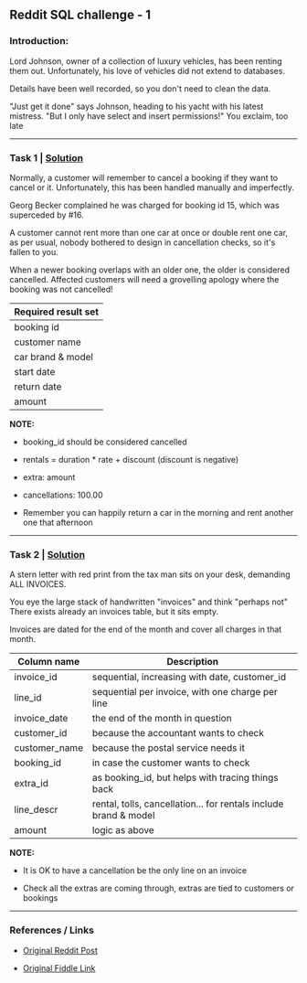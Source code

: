 ## Reddit SQL challenge - 1

### **Introduction:**

Lord Johnson, owner of a collection of luxury vehicles, has been renting them out.
Unfortunately, his love of vehicles did not extend to databases.

Details have been well recorded, so you don't need to clean the data.

"Just get it done" says Johnson, heading to his yacht with his latest mistress.
"But I only have select and insert permissions!" You exclaim, too late

---

### **Task 1** | [Solution](task-1-solution.md)

Normally, a customer will remember to cancel a booking if they want to cancel or it.
Unfortunately, this has been handled manually and imperfectly.

Georg Becker complained he was charged for booking id 15, which was superceded by #16.

A customer cannot rent more than one car at once or double rent one car, as per usual, nobody bothered to design in cancellation checks, so it's fallen to you.

When a newer booking overlaps with an older one, the older is considered cancelled.
Affected customers will need a grovelling apology where the booking was not cancelled!

**Required result set** |
--|
booking id |
customer name |
car brand & model |
start date |
return date |
amount  |     

**NOTE:**

- booking_id should be considered cancelled

- rentals = duration * rate + discount (discount is negative)

- extra: amount

- cancellations: 100.00

- Remember you can happily return a car in the morning and rent another one that afternoon

---

### **Task 2** | [Solution](task-2-solution.md)

A stern letter with red print from the tax man sits on your desk, demanding ALL INVOICES.

You eye the large stack of handwritten "invoices" and think "perhaps not"
There exists already an invoices table, but it sits empty.

Invoices are dated for the end of the month and cover all charges in that month.

Column name | Description |
--|--|
invoice_id    |  sequential, increasing with date, customer_id|
line_id       |  sequential per invoice, with one charge per line|
invoice_date  |  the end of the month in question|
customer_id   |  because the accountant wants to check|
customer_name |  because the postal service needs it|
booking_id    |  in case the customer wants to check|
extra_id      |  as booking_id, but helps with tracing things back|
line_descr    |  rental, tolls, cancellation... for rentals include brand & model |
amount        |  logic as above|

**NOTE:**

- It is OK to have a cancellation be the only line on an invoice

- Check all the extras are coming through, extras are tied to customers or bookings

---

### References / Links

- [Original Reddit Post](https://old.reddit.com/r/SQL/comments/uafw29/sql_challenge_i_made_for_you_guys_medium_advanced/)

- [Original Fiddle Link](https://www.db-fiddle.com/f/pDcD13Grye9Rycb2Pissei/4)
